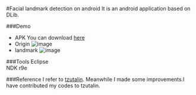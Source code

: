 #Facial landmark detection on android
It is an android application based on DLib.

###Demo
* APK
You can download [here](https://github.com/flyingzhao/FacialLandmarkAndroid/blob/master/demo/OpenCVTest.apk)<br>
* Origin
![image](https://github.com/flyingzhao/FacialLandmarkAndroid/blob/master/demo/lena.png)<br>
* landmark
![image](https://github.com/flyingzhao/FacialLandmarkAndroid/blob/master/demo/landmark.png)<br>

###Tools
Eclipse <br>
NDK r9e<br>

###Reference
I refer to [tzutalin](https://github.com/tzutalin/dlib-android). Meanwhile I made some improvements.I have contributed my codes to tzutalin.
